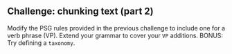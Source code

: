 ## Challenge: chunking text (part 2)

Modify the PSG rules provided in the previous challenge to include one for a verb phrase (VP).  Extend your grammar to cover your `VP` additions.  BONUS: Try defining a `taxonomy`.
